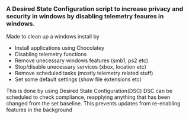 ### A Desired State Configuration script to increase privacy and security in windows by disabling telemetry feaures in windows.

Made to clean up a windows install by
* Install applications using Chocolatey 
* Disabling telemetry functions
* Remove unecessary windows features (smb1, ps2 etc)
* Stop/disable unecessary services (xbox, location etc)
* Remove scheduled tasks (mostly telemetry related stuff)
* Set some default settings (show file extensions etc)

This is done by using Desired State Configuration(DSC)
DSC can be scheduled to check compliance, reapplying anything
that has been changed from the set baseline. 
This prevents updates from re-enabling features in the background